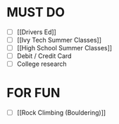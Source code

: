 # MUST DO
- [ ] [[Drivers Ed]]
- [ ] [[Ivy Tech Summer Classes]]
- [ ] [[High School Summer Classes]]
- [ ] Debit / Credit Card
- [ ] College research

# FOR FUN
- [ ] [[Rock Climbing (Bouldering)]]